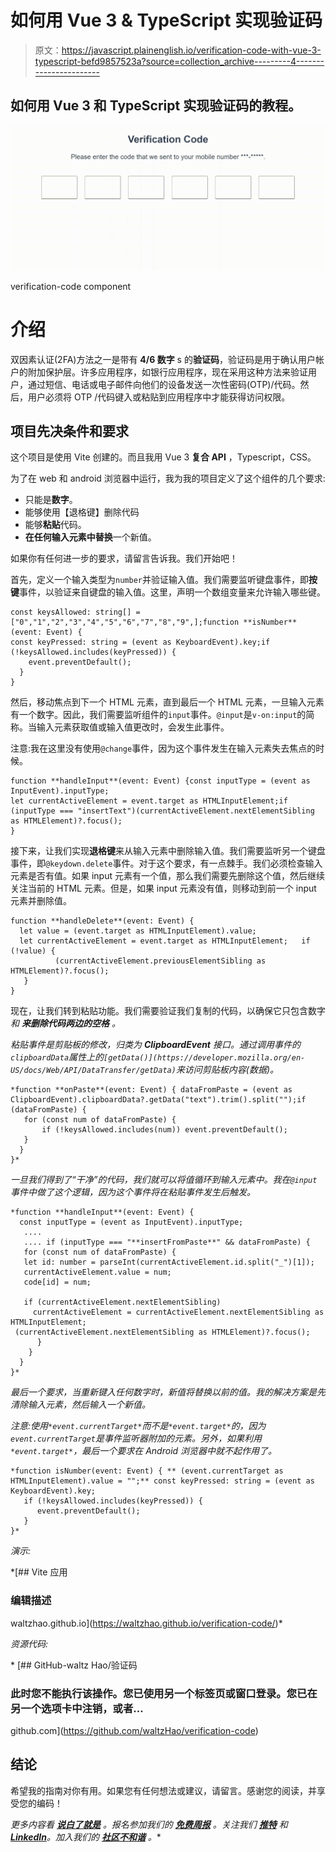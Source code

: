 # 如何用 Vue 3 & TypeScript 实现验证码

> 原文：<https://javascript.plainenglish.io/verification-code-with-vue-3-typescript-befd9857523a?source=collection_archive---------4----------------------->

## 如何用 Vue 3 和 TypeScript 实现验证码的教程。

![](img/2ed923c873c1850d3505831502461b2e.png)

verification-code component

# 介绍

双因素认证(2FA)方法之一是带有 **4/6 数字** s 的**验证码**，验证码是用于确认用户帐户的附加保护层。许多应用程序，如银行应用程序，现在采用这种方法来验证用户，通过短信、电话或电子邮件向他们的设备发送一次性密码(OTP)/代码。然后，用户必须将 OTP /代码键入或粘贴到应用程序中才能获得访问权限。

## 项目先决条件和要求

这个项目是使用 Vite 创建的。而且我用 Vue 3 **复合 API** ，Typescript，CSS。

为了在 web 和 android 浏览器中运行，我为我的项目定义了这个组件的几个要求:

*   只能是**数字**。
*   能够使用【退格键】删除代码
*   能够**粘贴**代码。
*   **在任何输入元素中替换**一个新值。

如果你有任何进一步的要求，请留言告诉我。我们开始吧！

首先，定义一个输入类型为`number`并验证输入值。我们需要监听键盘事件，即**按键**事件，以验证来自键盘的输入值。这里，声明一个数组变量来允许输入哪些键。

```
const keysAllowed: string[] =["0","1","2","3","4","5","6","7","8","9",];function **isNumber**(event: Event) {
const keyPressed: string = (event as KeyboardEvent).key;if (!keysAllowed.includes(keyPressed)) {
    event.preventDefault();
  }
}
```

然后，移动焦点到下一个 HTML 元素，直到最后一个 HTML 元素，一旦输入元素有一个数字。因此，我们需要监听组件的`input`事件。`@input`是`v-on:input`的简称。当输入元素获取值或输入值更改时，会发生此事件。

注意:我在这里没有使用`@change`事件，因为这个事件发生在输入元素失去焦点的时候。

```
function **handleInput**(event: Event) {const inputType = (event as InputEvent).inputType;
let currentActiveElement = event.target as HTMLInputElement;if (inputType === "insertText")(currentActiveElement.nextElementSibling as HTMLElement)?.focus();
}
```

接下来，让我们实现**退格键**来从输入元素中删除输入值。我们需要监听另一个键盘事件，即`@keydown.delete`事件。对于这个要求，有一点棘手。我们必须检查输入元素是否有值。如果 input 元素有一个值，那么我们需要先删除这个值，然后继续关注当前的 HTML 元素。但是，如果 input 元素没有值，则移动到前一个 input 元素并删除值。

```
function **handleDelete**(event: Event) {
  let value = (event.target as HTMLInputElement).value;
  let currentActiveElement = event.target as HTMLInputElement;   if (!value) {
          (currentActiveElement.previousElementSibling as         HTMLElement)?.focus(); 
   }
}
```

现在，让我们转到粘贴功能。我们需要验证我们复制的代码，以确保它只包含数字*和 ***来删除代码两边的空格*** 。*

*粘贴事件是剪贴板的修改，归类为 **ClipboardEvent** 接口。通过调用事件的`clipboardData`属性上的`[getData()](https://developer.mozilla.org/en-US/docs/Web/API/DataTransfer/getData)`来访问剪贴板内容(数据)。*

```
*function **onPaste**(event: Event) { dataFromPaste = (event as ClipboardEvent).clipboardData?.getData("text").trim().split("");if (dataFromPaste) {
   for (const num of dataFromPaste) {
       if (!keysAllowed.includes(num)) event.preventDefault();
   }
  }
}*
```

*一旦我们得到了“干净”的代码，我们就可以将值循环到输入元素中。我在`@input`事件中做了这个逻辑，因为这个事件将在粘贴事件发生后触发。*

```
*function **handleInput**(event: Event) {
  const inputType = (event as InputEvent).inputType;
   ....
   .... if (inputType === "**insertFromPaste**" && dataFromPaste) {
   for (const num of dataFromPaste) {
   let id: number = parseInt(currentActiveElement.id.split("_")[1]);
   currentActiveElement.value = num;
   code[id] = num;

   if (currentActiveElement.nextElementSibling) 
     currentActiveElement = currentActiveElement.nextElementSibling as HTMLInputElement;
 (currentActiveElement.nextElementSibling as HTMLElement)?.focus();
      }
    }
  }
}*
```

*最后一个要求，当重新键入任何数字时，新值将替换以前的值。我的解决方案是先清除输入元素，然后输入一个新值。*

*注意:使用`*event.currentTarget*`而不是`*event.target*`的，因为`event.currentTarget`是事件监听器附加的元素。另外，如果利用`*event.target*`，最后一个要求在 Android 浏览器中就不起作用了。*

```
*function isNumber(event: Event) { ** (event.currentTarget as HTMLInputElement).value = "";** const keyPressed: string = (event as KeyboardEvent).key;
   if (!keysAllowed.includes(keyPressed)) {
      event.preventDefault();
   }
}*
```

*演示:*

 *[## Vite 应用

### 编辑描述

waltzhao.github.io](https://waltzhao.github.io/verification-code/)* 

*资源代码:*

*[](https://github.com/waltzHao/verification-code) [## GitHub-waltz Hao/验证码

### 此时您不能执行该操作。您已使用另一个标签页或窗口登录。您已在另一个选项卡中注销，或者…

github.com](https://github.com/waltzHao/verification-code) 

## 结论

希望我的指南对你有用。如果您有任何想法或建议，请留言。感谢您的阅读，并享受您的编码！

*更多内容看* [***说白了就是***](https://plainenglish.io/) *。报名参加我们的* [***免费周报***](http://newsletter.plainenglish.io/) *。关注我们* [***推特***](https://twitter.com/inPlainEngHQ) *和*[***LinkedIn***](https://www.linkedin.com/company/inplainenglish/)*。加入我们的* [***社区不和谐***](https://discord.gg/GtDtUAvyhW) *。**